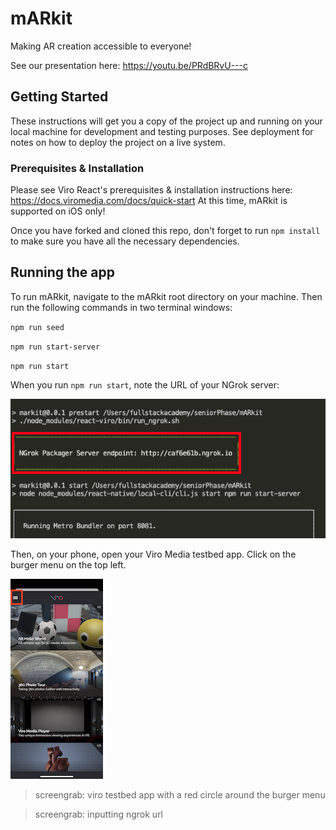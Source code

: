 # mARkit
Making AR creation accessible to everyone!

See our presentation here: https://youtu.be/PRdBRvU---c

## Getting Started
These instructions will get you a copy of the project up and running on your local machine for development and testing purposes. See deployment for notes on how to deploy the project on a live system.

### Prerequisites & Installation

Please see Viro React's prerequisites & installation instructions here: https://docs.viromedia.com/docs/quick-start
At this time, mARkit is supported on iOS only!

Once you have forked and cloned this repo, don't forget to run `npm install` to make sure you have all the necessary dependencies.

## Running the app

To run mARkit, navigate to the mARkit root directory on your machine. Then run the following commands in two terminal windows:

`npm run seed`

`npm run start-server`

`npm run start`

When you run `npm run start`, note the URL of your NGrok server: 

![screengrab of ngrok url](https://raw.githubusercontent.com/mARkitFS/mARkit/master/graphics/readme%20images/Screen%20Shot%202020-01-14%20at%207.01.56%20PM.png)

Then, on your phone, open your Viro Media testbed app. Click on the burger menu on the top left.

![screenshot of viro testbed app](https://raw.githubusercontent.com/mARkitFS/mARkit/master/Viro_Media_Menu%20copy.PNG)

> screengrab: viro testbed app with a red circle around the burger menu

> screengrab: inputting ngrok url
